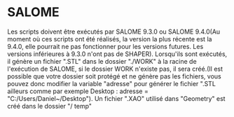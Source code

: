 # SALOME
Les scripts doivent être exécutés par SALOME 9.3.0 ou SALOME 9.4.0(Au moment où ces scripts ont été réalisés, la version la plus récente est la 9.4.0, elle pourrait ne pas fonctionner pour les versions futures. Les versions inférieures à 9.3.0 n'ont pas de SHAPER). Lorsqu'ils sont exécutés, il génère un fichier ".STL" dans le dossier "./WORK" à la racine de l'exécution de SALOME, si le dossier WORK n'existe pas, il sera créé.(Il est possible que votre dossier soit protégé et ne génère pas les fichiers, vous pouvez donc modifier la variable "adresse" pour générer le fichier ".STL ailleurs comme par exemple Desktop : 
adresse = "C:/Users/Daniel~/Desktop").
Un fichier ".XAO" utilisé dans "Geometry" est créé dans le dossier "/ temp"
